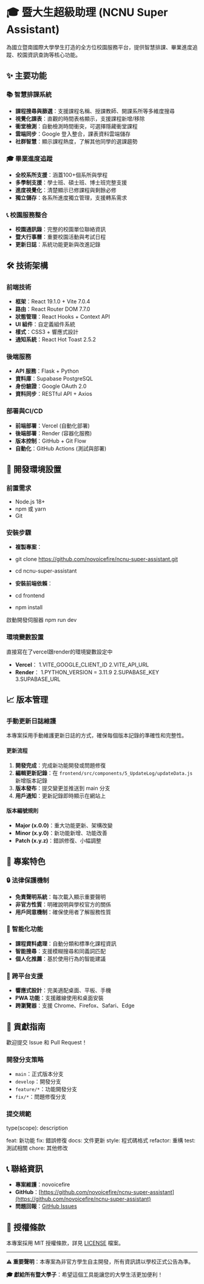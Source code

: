 # 🎓 暨大生超級助理 (NCNU Super Assistant)

為國立暨南國際大學學生打造的全方位校園服務平台，提供智慧排課、畢業進度追蹤、校園資訊查詢等核心功能。

## ✨ 主要功能

### 📚 智慧排課系統

- **課程搜尋與篩選**：支援課程名稱、授課教師、開課系所等多維度搜尋
- **視覺化課表**：直觀的時間表格顯示，支援課程新增/移除
- **衝堂檢測**：自動檢測時間衝突，可選擇隱藏衝堂課程
- **雲端同步**：Google 登入整合，課表資料雲端儲存
- **社群智慧**：顯示課程熱度，了解其他同學的選課趨勢

### 🎓 畢業進度追蹤

- **全校系所支援**：涵蓋100+個系所與學程
- **多學制支援**：學士班、碩士班、博士班完整支援  
- **進度視覺化**：清楚顯示已修課程與剩餘必修
- **獨立儲存**：各系所進度獨立管理，支援轉系需求

### 📞 校園服務整合

- **校園通訊錄**：完整的校園單位聯絡資訊
- **暨大行事曆**：重要校園活動與考試日程
- **更新日誌**：系統功能更新與改進記錄

## 🛠️ 技術架構

### 前端技術

- **框架**：React 19.1.0 + Vite 7.0.4
- **路由**：React Router DOM 7.7.0
- **狀態管理**：React Hooks + Context API
- **UI 組件**：自定義組件系統
- **樣式**：CSS3 + 響應式設計
- **通知系統**：React Hot Toast 2.5.2

### 後端服務

- **API 服務**：Flask + Python
- **資料庫**：Supabase PostgreSQL
- **身份驗證**：Google OAuth 2.0
- **資料同步**：RESTful API + Axios

### 部署與CI/CD

- **前端部署**：Vercel (自動化部署)
- **後端部署**：Render (容器化服務)
- **版本控制**：GitHub + Git Flow
- **自動化**：GitHub Actions (測試與部署)

## 🚀 開發環境設置

### 前置需求

- Node.js 18+
- npm 或 yarn
- Git

### 安裝步驟

- **複製專案**：
- git clone <https://github.com/novoicefire/ncnu-super-assistant.git>
- cd ncnu-super-assistant

- **安裝前端依賴**：
- cd frontend
- npm install

啟動開發伺服器
npm run dev



### 環境變數設置

直接寫在了vercel跟render的環境變數設定中
- **Vercel**：
    1.VITE_GOOGLE_CLIENT_ID
    2.VITE_API_URL
- **Render**：
    1.PYTHON_VERSION = 3.11.9
    2.SUPABASE_KEY
    3.SUPABASE_URL

## 📈 版本管理

### 手動更新日誌維護

本專案採用手動維護更新日誌的方式，確保每個版本記錄的準確性和完整性。

#### 更新流程

1. **開發完成**：完成新功能開發或問題修復
2. **編輯更新記錄**：在 `frontend/src/components/5_UpdateLog/updateData.js` 新增版本記錄
3. **版本發布**：提交變更並推送到 main 分支
4. **用戶通知**：更新記錄即時顯示在網站上

#### 版本編號規則

- **Major (x.0.0)**：重大功能更新、架構改變
- **Minor (x.y.0)**：新功能新增、功能改善
- **Patch (x.y.z)**：錯誤修復、小幅調整

## 🎯 專案特色

### 🔒 法律保護機制

- **免責聲明系統**：每次載入顯示重要聲明
- **非官方性質**：明確說明與學校官方的關係
- **用戶同意機制**：確保使用者了解服務性質

### 🤖 智能化功能

- **課程資料處理**：自動分類和標準化課程資訊
- **智能搜尋**：支援模糊搜尋和同義詞匹配
- **個人化推薦**：基於使用行為的智能建議

### 📱 跨平台支援

- **響應式設計**：完美適配桌面、平板、手機
- **PWA 功能**：支援離線使用和桌面安裝
- **跨瀏覽器**：支援 Chrome、Firefox、Safari、Edge

## 🤝 貢獻指南

歡迎提交 Issue 和 Pull Request！

### 開發分支策略

- `main`：正式版本分支
- `develop`：開發分支
- `feature/*`：功能開發分支
- `fix/*`：問題修復分支

### 提交規範

type(scope): description

feat: 新功能
fix: 錯誤修復
docs: 文件更新
style: 程式碼格式
refactor: 重構
test: 測試相關
chore: 其他修改


## 📞 聯絡資訊

- **專案維護**：novoicefire
- **GitHub**：[https://github.com/novoicefire/ncnu-super-assistant](https://github.com/novoicefire/ncnu-super-assistant)
- **問題回報**：[GitHub Issues](https://github.com/novoicefire/ncnu-super-assistant/issues)

## 📜 授權條款

本專案採用 MIT 授權條款，詳見 [LICENSE](LICENSE) 檔案。

---

**⚠️ 重要聲明**：本專案為非官方學生自主開發，所有資訊請以學校正式公告為準。

**🎓 獻給所有暨大學子**：希望這個工具能讓您的大學生活更加便利！
